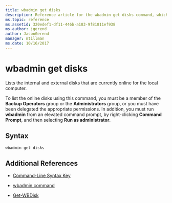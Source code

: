```yaml
---
title: wbadmin get disks
description: Reference article for the wbadmin get disks command, which lists the internal and external disks that are currently online for the local computer.
ms.topic: reference
ms.assetid: 320edef1-df11-446b-a183-9f81811ef938
ms.author: jgerend
author: JasonGerend
manager: mtillman
ms.date: 10/16/2017
---
```


# wbadmin get disks

Lists the internal and external disks that are currently online for the local computer.

To list the online disks using this command, you must be a member of the **Backup Operators** group or the **Administrators** group, or you must have been delegated the appropriate permissions. In addition, you must run **wbadmin** from an elevated command prompt, by right-clicking **Command Prompt**, and then selecting **Run as administrator**.

## Syntax

```
wbadmin get disks
```

## Additional References

- [Command-Line Syntax Key](command-line-syntax-key.md)

- [wbadmin command](wbadmin.md)

- [Get-WBDisk](/powershell/module/windowsserverbackup/get-wbdisk)
